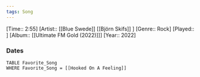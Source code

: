 ```yaml
---
tags: Song  
---
```

[Time:: 2:55]
[Artist:: [[Blue Swede]] [[Björn Skifs]] ]
[Genre:: Rock]
[Played:: ]
[Album:: [[Ultimate FM Gold (2022)]]]
[Year:: 2022]
### Dates
````dataview
TABLE Favorite_Song
WHERE Favorite_Song = [[Hooked On A Feeling]]
````
